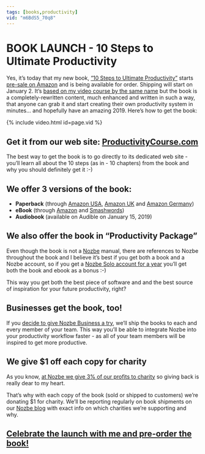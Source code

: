 ```yaml
---
tags: [books,productivity]
vid: "m6BdS5_70q8"
---
```


# BOOK LAUNCH - 10 Steps to Ultimate Productivity

Yes, it’s today that my new book, [“10 Steps to Ultimate Productivity”][b] starts [pre-sale on Amazon][ba] and is being available for order. Shipping will start on January 2. It’s [based on my video course by the same name](https://sliwinski.com/10steps) but the book is a completely-rewritten content, much enhanced and written in such a way, that anyone can grab it and start creating their own productivity system in minutes... and hopefully have an amazing 2019. Here’s how to get the book:
 
{% include video.html id=page.vid %}

<!--More-->

## Get it from our web site: [ProductivityCourse.com][b]

The best way to get the book is to go directly to its dedicated web site - you’ll learn all about the 10 steps (as in - 10 chapters) from the book and why you should definitely get it :-)

## We offer 3 versions of the book:

* **Paperback** (through [Amazon USA][ba], [Amazon UK](https://www.amazon.co.uk/Steps-Ultimate-Productivity-Including-Practical-ebook/dp/B07L43376J/ref=sr_1_1?ie=UTF8&qid=1544710936&sr=8-1&keywords=10+steps+to+ultimate+productivity) and [Amazon Germany](https://www.amazon.de/Steps-Ultimate-Productivity-Michael-Sliwinski/dp/8394508650/ref=tmm_pap_swatch_0?_encoding=UTF8&qid=1544710961&sr=8-1))
* **eBook** (through [Amazon](https://www.amazon.com/Steps-Ultimate-Productivity-Including-Practical-ebook/dp/B07L43376J/?tag=sliwinski-20) and [Smashwords](https://www.smashwords.com/books/view/910897))
* **Audiobook** (available on Audible on January 15, 2019)

## We also offer the book in “Productivity Package”

Even though the book is not a [Nozbe][n] manual, there are references to Nozbe throughout the book and I believe it’s best if you get both a book and a Nozbe account, so if you get a [Nozbe Solo account for a year][bp] you’ll get both the book and ebook as a bonus :-)

This way you get both the best piece of software and and the best source of inspiration for your future productivity, right?

## Businesses get the book, too!

If you [decide to give Nozbe Business a try](https://nozbe.com/business), we’ll ship the books to each and every member of your team. This way you’ll be able to integrate Nozbe into your productivity workflow faster - as all of your team members will be inspired to get more productive.

## We give $1 off each copy for charity

As you know, [at Nozbe we give 3% of our profits to charity](https://sliwinski.com/charity) so giving back is really dear to my heart.

That’s why with each copy of the book (sold or shipped to customers) we’re donating $1 for charity. We’ll be reporting regularly on book shipments on our [Nozbe blog](https://nozbe.com/blog) with exact info on which charities we’re supporting and why. 

## [Celebrate the launch with me and pre-order the book!][b]

[b]: https://ProductivityCourse.com
[bp]: https://productivitycourse.com/#pricing-pro
[ba]: https://www.amazon.com/dp/8394508650/?tag=sliwinski-20


[n]: https://nozbe.com/?a=mike
[p]: https://thepodcast.fm/